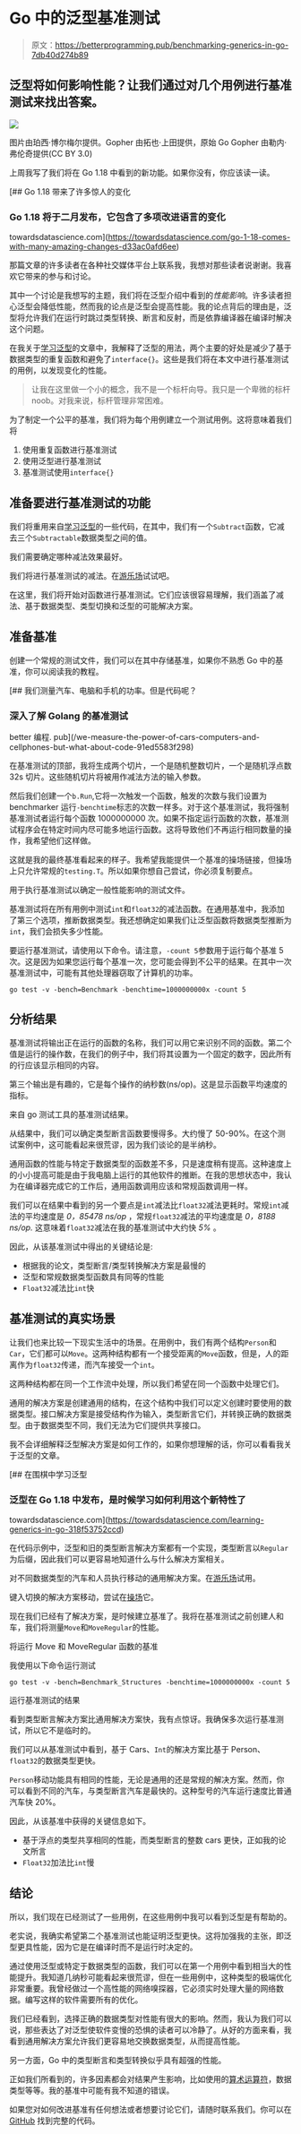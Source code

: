# Go 中的泛型基准测试

> 原文：<https://betterprogramming.pub/benchmarking-generics-in-go-7db40d274b89>

## 泛型将如何影响性能？让我们通过对几个用例进行基准测试来找出答案。

![](img/2c5dc179a44484813bc7710fa7359612.png)

图片由珀西·博尔梅尔提供。Gopher 由拓也·上田提供，原始 Go Gopher 由勒内·弗伦奇提供(CC BY 3.0)

上周我写了我们将在 Go 1.18 中看到的新功能。如果你没有，你应该读一读。

[](https://towardsdatascience.com/go-1-18-comes-with-many-amazing-changes-d33ac0afd6ee) [## Go 1.18 带来了许多惊人的变化

### Go 1.18 将于二月发布，它包含了多项改进语言的变化

towardsdatascience.com](https://towardsdatascience.com/go-1-18-comes-with-many-amazing-changes-d33ac0afd6ee) 

那篇文章的许多读者在各种社交媒体平台上联系我，我想对那些读者说谢谢。我喜欢它带来的参与和讨论。

其中一个讨论是我想写的主题，我们将在泛型介绍中看到的*性能影响*。许多读者担心泛型会降低性能，然而我的论点是泛型会提高性能。我的论点背后的理由是，泛型将允许我们在运行时跳过类型转换、断言和反射，而是依靠编译器在编译时解决这个问题。

在我关于[学习泛型](https://towardsdatascience.com/learning-generics-in-go-318f53752ccd)的文章中，我解释了泛型的用法，两个主要的好处是减少了基于数据类型的重复函数和避免了`interface{}`。这些是我们将在本文中进行基准测试的用例，以发现变化的性能。

> 让我在这里做一个小的概念，我不是一个标杆向导。我只是一个卑微的标杆 noob。对我来说，标杆管理非常困难。

为了制定一个公平的基准，我们将为每个用例建立一个测试用例。这将意味着我们将

1.  使用重复函数进行基准测试
2.  使用泛型进行基准测试
3.  基准测试使用`interface{}`

## 准备要进行基准测试的功能

我们将重用来自[学习泛型](https://towardsdatascience.com/learning-generics-in-go-318f53752ccd)的一些代码，在其中，我们有一个`Subtract`函数，它减去三个`Subtractable`数据类型之间的值。

我们需要确定哪种减法效果最好。

我们将进行基准测试的减法。在[游乐场](https://gotipplay.golang.org/p/BLU8pHOzmvS)试试吧。

在这里，我们将开始对函数进行基准测试。它们应该很容易理解，我们涵盖了减法、基于数据类型、类型切换和泛型的可能解决方案。

## 准备基准

创建一个常规的测试文件，我们可以在其中存储基准，如果你不熟悉 Go 中的基准，你可以阅读我的教程。

[](/we-measure-the-power-of-cars-computers-and-cellphones-but-what-about-code-91ed5583f298) [## 我们测量汽车、电脑和手机的功率。但是代码呢？

### 深入了解 Golang 的基准测试

better 编程. pub](/we-measure-the-power-of-cars-computers-and-cellphones-but-what-about-code-91ed5583f298) 

在基准测试的顶部，我将生成两个切片，一个是随机整数切片，一个是随机浮点数 32s 切片。这些随机切片将被用作减法方法的输入参数。

然后我们创建一个`b.Run`,它将一次触发一个函数，触发的次数与我们设置为 benchmarker 运行`-benchtime`标志的次数一样多。对于这个基准测试，我将强制基准测试者运行每个函数 1000000000 次。如果不指定运行函数的次数，基准测试程序会在特定时间内尽可能多地运行函数。这将导致他们不再运行相同数量的操作，我希望他们这样做。

这就是我的最终基准看起来的样子。我希望我能提供一个基准的操场链接，但操场上只允许常规的`testing.T`。所以如果你想自己尝试，你必须复制要点。

用于执行基准测试以确定一般性能影响的测试文件。

基准测试将在所有用例中测试`int`和`float32`的减法函数。在通用基准中，我添加了第三个选项，推断数据类型。我还想确定如果我们让泛型函数将数据类型推断为`int`，我们会损失多少性能。

要运行基准测试，请使用以下命令。请注意，`-count 5`参数用于运行每个基准 5 次。这是因为如果您运行每个基准一次，您可能会得到不公平的结果。在其中一次基准测试中，可能有其他处理器窃取了计算机的功率。

```
go test -v -bench=Benchmark -benchtime=1000000000x -count 5
```

## 分析结果

基准测试将输出正在运行的函数的名称，我们可以用它来识别不同的函数。第二个值是运行的操作数，在我们的例子中，我们将其设置为一个固定的数字，因此所有的行应该显示相同的内容。

第三个输出是有趣的，它是每个操作的纳秒数(ns/op)。这是显示函数平均速度的指标。

来自 go 测试工具的基准测试结果。

从结果中，我们可以确定类型断言函数要慢得多。大约慢了 50-90%。在这个测试案例中，这可能看起来很荒谬，因为我们谈论的是半纳秒。

通用函数的性能与特定于数据类型的函数差不多，只是速度稍有提高。这种速度上的小小提高可能是由于我电脑上运行的其他软件的推断。在我的思想状态中，我认为在编译器完成它的工作后，通用函数调用应该和常规函数调用一样。

我们可以在结果中看到的另一个要点是`int`减法比`float32`减法更耗时。常规`int`减法的平均速度是 *0，85478 ns/op* ，常规`float32`减法的平均速度是 *0，8188 ns/op.* 这意味着`float32`减法在我的基准测试中大约快 *5%* 。

因此，从该基准测试中得出的关键结论是:

*   根据我的论文，类型断言/类型转换解决方案是最慢的
*   泛型和常规数据类型函数具有同等的性能
*   `Float32`减法比`int`快

## 基准测试的真实场景

让我们也来比较一下现实生活中的场景。在用例中，我们有两个结构`Person`和`Car`，它们都可以`Move`。这两种结构都有一个接受距离的`Move`函数，但是，人的距离作为`float32`传递，而汽车接受一个`int`。

这两种结构都在同一个工作流中处理，所以我们希望在同一个函数中处理它们。

通用的解决方案是创建通用的结构，在这个结构中我们可以定义创建时要使用的数据类型。接口解决方案是接受结构作为输入，类型断言它们，并转换正确的数据类型。由于数据类型不同，我们无法为它们提供共享接口。

我不会详细解释泛型解决方案是如何工作的，如果你想理解的话，你可以看看我关于泛型的文章。

[](https://towardsdatascience.com/learning-generics-in-go-318f53752ccd) [## 在围棋中学习泛型

### 泛型在 Go 1.18 中发布，是时候学习如何利用这个新特性了

towardsdatascience.com](https://towardsdatascience.com/learning-generics-in-go-318f53752ccd) 

在代码示例中，泛型和旧的类型断言解决方案都有一个实现，类型断言以`Regular`为后缀，因此我们可以更容易地知道什么与什么解决方案相关。

对不同数据类型的汽车和人员执行移动的通用解决方案。在[游乐场](https://gotipplay.golang.org/p/P6XR8TtDSJf)试用。

键入切换的解决方案移动，尝试在[操场](https://gotipplay.golang.org/p/QQKH1jmJT2K)它。

现在我们已经有了解决方案，是时候建立基准了。我将在基准测试之前创建人和车，我们将测量`Move`和`MoveRegular`的性能。

将运行 Move 和 MoveRegular 函数的基准

我使用以下命令运行测试

```
go test -v -bench=Benchmark_Structures -benchtime=1000000000x -count 5
```

运行基准测试的结果

看到类型断言解决方案比通用解决方案快，我有点惊讶。我确保多次运行基准测试，所以它不是临时的。

我们可以从基准测试中看到，基于 Cars、`Int`的解决方案比基于 Person、`float32`的数据类型更快。

`Person`移动功能具有相同的性能，无论是通用的还是常规的解决方案。然而，你可以看到不同的汽车，与类型断言汽车是最快的。这种型号的汽车运行速度比普通汽车快 20%。

因此，从该基准中获得的关键信息如下。

*   基于浮点的类型共享相同的性能，而类型断言的整数 cars 更快，正如我的论文所言
*   `Float32`加法比`int`慢

## 结论

所以，我们现在已经测试了一些用例，在这些用例中我可以看到泛型是有帮助的。

老实说，我确实希望第二个基准测试也能证明泛型更快。这将加强我的主张，即泛型更具性能，因为它是在编译时而不是运行时决定的。

通过使用泛型或特定于数据类型的函数，我们可以在第一个用例中看到相当大的性能提升。我知道几纳秒可能看起来很荒谬，但在一些用例中，这种类型的极端优化非常重要。我曾经做过一个高性能的网络嗅探器，它必须实时处理大量的网络数据。编写这样的软件需要所有的优化。

我们已经看到，选择正确的数据类型对性能有很大的影响。然而，我认为我们可以说，那些表达了对泛型使软件变慢的恐惧的读者可以冷静了。从好的方面来看，我看到通用解决方案允许我们更容易地交换数据类型，从而提高性能。

另一方面，Go 中的类型断言和类型转换似乎具有超强的性能。

正如我们所看到的，许多因素都会对结果产生影响，比如使用的[算术运算符](https://www.techopedia.com/definition/25582/arithmetic-operator)，数据类型等等。我的基准中可能有我不知道的错误。

如果您对如何改进基准有任何想法或者想要讨论它们，请随时联系我们。你可以在 [GitHub](https://github.com/percybolmer/benchmarkinggenerics) 找到完整的代码。